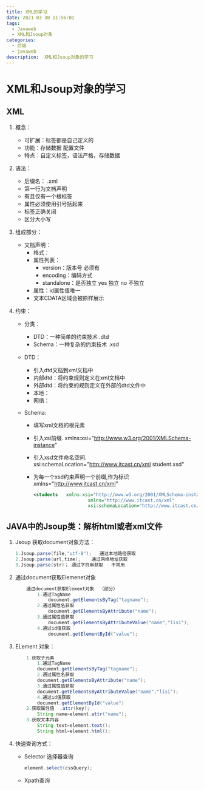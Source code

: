 ```yaml
---
title: XML的学习
date: 2021-03-30 11:56:01
tags:
  - Javaweb
  - XML和Jsoup对象
categories:
  - 后端
  - javaweb
description:  XML和Jsoup对象的学习
---
```


# XML和Jsoup对象的学习

## XML

1. 概念：

    + 可扩展：标签都是自己定义的
    + 功能：存储数据 配置文件
    + 特点：自定义标签，语法严格，存储数据

2. 语法：

    + 后缀名： .xml
    + 第一行为文档声明
    + 有且仅有一个根标签
    + 属性必须使用引号括起来
    + 标签正确关闭
    + 区分大小写

3. 组成部分：

    + 文档声明：
        + 格式：<?xml 属性列表?>
        + 属性列表：
            + version：版本号  必须有
            + encoding：编码方式
            + standalone：是否独立  yes 独立  no  不独立
        + 属性：id属性值唯一
        + 文本CDATA区域会被原样展示  <![CDATA[数据]]>

4. 约束：

    + 分类：

        + DTD：一种简单的约束技术   .dtd
        + Schema：一种复杂的约束技术  .xsd

    + DTD：

        + 引入dtd文档到xml文档中
        + 内部dtd：将约束规则定义在xml文档中
        + 外部dtd：将约束的规则定义在外部的dtd文件中
        + 本地：<!DOCTYPE 根标签名 SYSTEM "dtd文件的位置">
        + 网络：<!DOCTYPE 根标签名 PUBLIC "dtd文件名字" "dtd文件的位置URL">

    + Schema:

        + 填写xml文档的根元素

        + 引入xsi前缀.  xmlns:xsi="http://www.w3.org/2001/XMLSchema-instance"

        + 引入xsd文件命名空间.  xsi:schemaLocation="http://www.itcast.cn/xml  student.xsd"

        + 为每一个xsd约束声明一个前缀,作为标识  xmlns="http://www.itcast.cn/xml" 

            ```xml
            <students   xmlns:xsi="http://www.w3.org/2001/XMLSchema-instance"
            					xmlns="http://www.itcast.cn/xml"
            					xsi:schemaLocation="http://www.itcast.cn/xml  student.xsd">
            ```



## JAVA中的Jsoup类：解析html或者xml文件

1. Jsoup 获取document对象方法：

    ```java
    1.Jsoup.parse(file,"utf-8");   通过本地路径获取
    2.Jsoup.parse(url,time);	通过网络地址获取 
    3.Jsoup.parse(str)；	通过字符串获取   不常用
    ```

2. 通过document获取Elemenet对象

    ```java
    	通过document获取Element对象  （部分）
    		1.通过TagName
    			document.getElementsByTag("tagname");
    		2.通过属性名获取
    			document.getElementsByAttribute("name");
    		3.通过属性值获取
    			document.getElementsByAttributeValue("name","lisi");
    		4.通过id值获取
    			document.getElementById("value");
    ```

3. ELement 对象：

    ```java
        1.获取子元素
            1.通过TagName
            document.getElementsByTag("tagname");
            2.通过属性名获取
            document.getElementsByAttribute("name");
            3.通过属性值获取
            document.getElementsByAttributeValue("name","lisi");
            4.通过id值获取
            document.getElementById("value")
        2.获取属性值  .attr(key);
            String name=element.attr("name");
        3.获取文本内容
            String text=element.text();
            String html=element.html();
    ```

4. 快速查询方式：

    + Selector 选择器查询

        ```java
        element.select(cssQuery);
        ```

    + Xpath查询